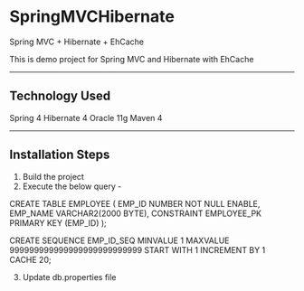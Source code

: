 # SpringMVCHibernate
Spring MVC + Hibernate + EhCache

This is demo project for Spring MVC and Hibernate with EhCache

-----------------------
Technology Used 
-----------------------
Spring 4
Hibernate 4
Oracle 11g
Maven 4

-----------------------
Installation Steps
-----------------------
1. Build the project
2. Execute the below query -

CREATE TABLE EMPLOYEE
   (	EMP_ID NUMBER NOT NULL ENABLE, 
	EMP_NAME VARCHAR2(2000 BYTE), 
	 CONSTRAINT EMPLOYEE_PK PRIMARY KEY (EMP_ID)
   );

CREATE SEQUENCE EMP_ID_SEQ
  MINVALUE 1
  MAXVALUE 999999999999999999999999999
  START WITH 1
  INCREMENT BY 1
  CACHE 20;
  
3. Update db.properties file

